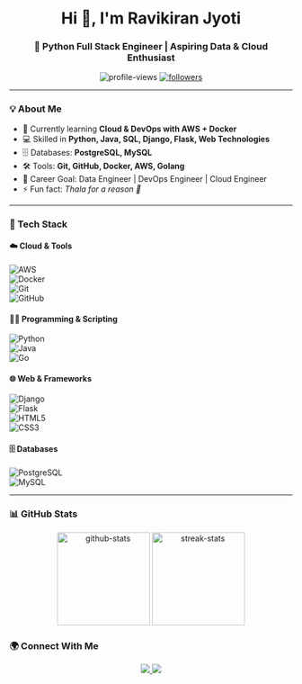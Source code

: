 <h1 align="center">Hi 👋, I'm Ravikiran Jyoti</h1>
<h3 align="center">🚀 Python Full Stack Engineer | Aspiring Data & Cloud Enthusiast</h3>

<p align="center">
  <img src="https://komarev.com/ghpvc/?username=your-username&label=Profile%20views&color=0e75b6&style=flat" alt="profile-views" />
  <a href="https://github.com/your-username?tab=followers">
    <img src="https://img.shields.io/github/followers/your-username?label=Followers&style=social" alt="followers" />
  </a>
</p>

---

### 💡 About Me  
- 🌱 Currently learning **Cloud & DevOps with AWS + Docker**  
- 💻 Skilled in **Python, Java, SQL, Django, Flask, Web Technologies**  
- 🗄️ Databases: **PostgreSQL, MySQL**  
- 🛠️ Tools: **Git, GitHub, Docker, AWS, Golang**  
- 🎯 Career Goal: Data Engineer | DevOps Engineer | Cloud Engineer  
- ⚡ Fun fact: *Thala for a reason 💛*  

---

### 🚀 Tech Stack  

#### ☁️ Cloud & Tools  
![AWS](https://img.shields.io/badge/-AWS-232F3E?logo=amazon-aws&logoColor=white&style=for-the-badge)  
![Docker](https://img.shields.io/badge/-Docker-2496ED?logo=docker&logoColor=white&style=for-the-badge)  
![Git](https://img.shields.io/badge/-Git-F05032?logo=git&logoColor=white&style=for-the-badge)  
![GitHub](https://img.shields.io/badge/-GitHub-181717?logo=github&logoColor=white&style=for-the-badge)  

#### 👨‍💻 Programming & Scripting  
![Python](https://img.shields.io/badge/-Python-3776AB?logo=python&logoColor=white&style=for-the-badge)  
![Java](https://img.shields.io/badge/-Java-007396?logo=java&logoColor=white&style=for-the-badge)  
![Go](https://img.shields.io/badge/-Golang-00ADD8?logo=go&logoColor=white&style=for-the-badge)  

#### 🌐 Web & Frameworks  
![Django](https://img.shields.io/badge/-Django-092E20?logo=django&logoColor=white&style=for-the-badge)  
![Flask](https://img.shields.io/badge/-Flask-000000?logo=flask&logoColor=white&style=for-the-badge)  
![HTML5](https://img.shields.io/badge/-HTML5-E34F26?logo=html5&logoColor=white&style=for-the-badge)  
![CSS3](https://img.shields.io/badge/-CSS3-1572B6?logo=css3&logoColor=white&style=for-the-badge)  

#### 🗄️ Databases  
![PostgreSQL](https://img.shields.io/badge/-PostgreSQL-4169E1?logo=postgresql&logoColor=white&style=for-the-badge)  
![MySQL](https://img.shields.io/badge/-MySQL-4479A1?logo=mysql&logoColor=white&style=for-the-badge)  

---


### 📊 GitHub Stats  

<p align="center">
  <img src="https://github-readme-stats.vercel.app/api?username=ravikiranjyoti&show_icons=true&theme=radical" alt="github-stats" height="165" />
  <img src="https://streak-stats.demolab.com?user=ravikiranjyoti&theme=radical&hide_border=false" alt="streak-stats" height="165" />
</p>


### 🌍 Connect With Me  

<p align="center">
  <a href="https://linkedin.com/in/your-linkedin" target="_blank">
    <img src="https://img.shields.io/badge/-LinkedIn-0A66C2?logo=linkedin&logoColor=white&style=for-the-badge" />
  </a>
  <a href="mailto:your-email@gmail.com">
    <img src="https://img.shields.io/badge/-Gmail-EA4335?logo=gmail&logoColor=white&style=for-the-badge" />
  </a>
</p>
